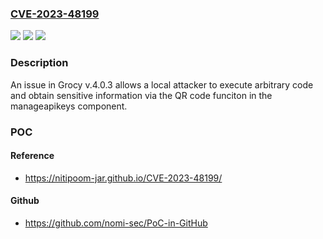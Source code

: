 ### [CVE-2023-48199](https://cve.mitre.org/cgi-bin/cvename.cgi?name=CVE-2023-48199)
![](https://img.shields.io/static/v1?label=Product&message=n%2Fa&color=blue)
![](https://img.shields.io/static/v1?label=Version&message=n%2Fa&color=blue)
![](https://img.shields.io/static/v1?label=Vulnerability&message=n%2Fa&color=brighgreen)

### Description

An issue in Grocy v.4.0.3 allows a local attacker to execute arbitrary code and obtain sensitive information via the QR code funciton in the manageapikeys component.

### POC

#### Reference
- https://nitipoom-jar.github.io/CVE-2023-48199/

#### Github
- https://github.com/nomi-sec/PoC-in-GitHub

